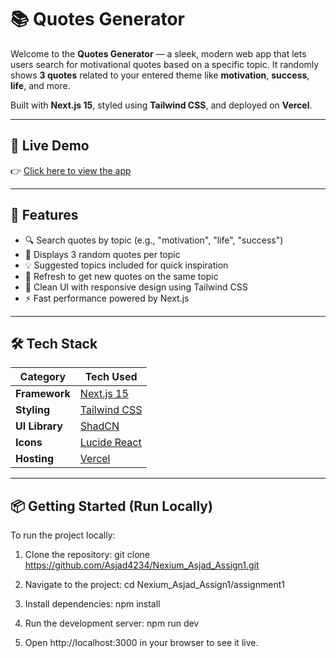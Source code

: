 # 📚 Quotes Generator

Welcome to the **Quotes Generator** — a sleek, modern web app that lets users search for motivational quotes based on a specific topic. It randomly shows **3 quotes** related to your entered theme like **motivation**, **success**, **life**, and more.

Built with **Next.js 15**, styled using **Tailwind CSS**, and deployed on **Vercel**.

---

## 🚀 Live Demo

👉 [Click here to view the app](https://nexium-asjad-assign1-t4n6.vercel.app)

---

## 🧠 Features

- 🔍 Search quotes by topic (e.g., "motivation", "life", "success")
- 🎲 Displays 3 random quotes per topic
- 💡 Suggested topics included for quick inspiration
- 🔁 Refresh to get new quotes on the same topic
- 🧼 Clean UI with responsive design using Tailwind CSS
- ⚡ Fast performance powered by Next.js

---

## 🛠️ Tech Stack

| Category       | Tech Used                |
|----------------|--------------------------|
| **Framework**  | [Next.js 15](https://nextjs.org/) |
| **Styling**    | [Tailwind CSS](https://tailwindcss.com/) |
| **UI Library** | [ShadCN](https://ui.shadcn.com/) |
| **Icons**      | [Lucide React](https://lucide.dev/) |
| **Hosting**    | [Vercel](https://vercel.com/) |

---

## 📦 Getting Started (Run Locally)

To run the project locally:

1. Clone the repository:
git clone https://github.com/Asjad4234/Nexium_Asjad_Assign1.git



2. Navigate to the project:
cd Nexium_Asjad_Assign1/assignment1


3. Install dependencies:
npm install 


4. Run the development server:
npm run dev


5. Open http://localhost:3000 in your browser to see it live.
